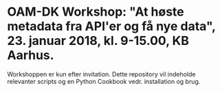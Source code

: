 # OAM-DK Workshop: "At høste metadata fra API'er og få nye data", 23. januar 2018, kl. 9-15.00, KB Aarhus.
Workshoppen er kun efter invitation. Dette repository vil indeholde relevanter scripts og en Python Cookbook vedr. installation og brug.
